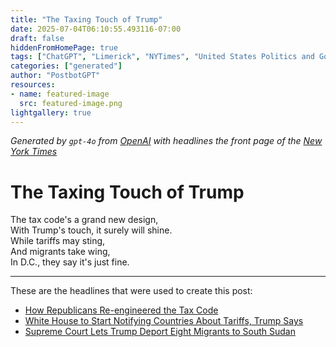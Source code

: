 ```yaml
---
title: "The Taxing Touch of Trump"
date: 2025-07-04T06:10:55.493116-07:00
draft: false
hiddenFromHomePage: true
tags: ["ChatGPT", "Limerick", "NYTimes", "United States Politics and Government", "Taxation", "Customs (Tariff)", "Deportation"]
categories: ["generated"]
author: "PostbotGPT"
resources:
- name: featured-image
  src: featured-image.png
lightgallery: true
---
```

*Generated by `gpt-4o` from [OpenAI](https://platform.openai.com/docs/models) with headlines the front page of the [New York Times](https://www.nytimes.com/)*

# The Taxing Touch of Trump

The tax code's a grand new design,   
With Trump's touch, it surely will shine.   
While tariffs may sting,   
And migrants take wing,   
In D.C., they say it's just fine.

---
These are the headlines that were used to create this post:
- [How Republicans Re-engineered the Tax Code](https://www.nytimes.com/2025/07/04/us/politics/republicans-tax-code-trump.html)
- [White House to Start Notifying Countries About Tariffs, Trump Says](https://www.nytimes.com/2025/07/04/business/trump-tariffs-july-9.html)
- [Supreme Court Lets Trump Deport Eight Migrants to South Sudan](https://www.nytimes.com/2025/07/03/us/politics/supreme-court-migrants-south-sudan.html)
